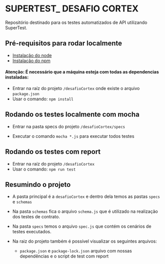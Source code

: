 # SUPERTEST_ DESAFIO CORTEX

Repositório destinado para os testes automatizados de API utilizando SuperTest.


## Pré-requisitos para rodar localmente

*  [Instalação do node](https://nodejs.org/en/download/)
*  [Instalação do npm](https://www.npmjs.com/get-npm)


#### Atenção: É necessário que a máquina esteja com todas as dependencias instaladas:

* Entrar na raíz do projeto `/desafioCortex` onde existe o arquivo `package.json`
* Usar o comando:
```npm install``` 


## Rodando os testes localmente com mocha

* Entrar na pasta specs do projeto `/desafioCortex/specs`

* Executar o comando `mocha *.js` para executar todos testes


## Rodando os testes com report

* Entrar na raíz do projeto `/desafioCortex`
* Usar o comando:
```npm run test```

## Resumindo o projeto

* A pasta principal é a `desafioCortex` e dentro dela temos as pastas `specs` e  `schemas`

* Na pasta `schemas` fica o arquivo `schema.js` que é utilizado na realização dos testes de contrato.

* Na pasta `specs` temos o arquivo `spec.js` que contém os cenários de testes executados.

* Na raiz do projeto também é possível visualizar os seguintes arquivos:

   *  `package.json` e `package-lock.json` arquivo com nossas dependências e o script de test com report